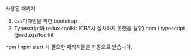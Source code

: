 사용된 패키지

1. css디자인을 위한 bootstrap
2. Typescript와 redux-toolkit (CRA시 설치하지 못했을 경우)
   npm i typescript @reduxjs/toolkit

npm i npm start 시 필요한 패키지들을 자동으로 받습니다.
